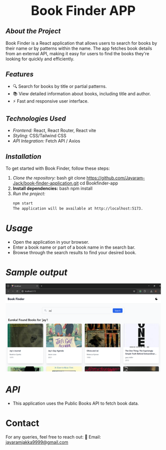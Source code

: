 <div align="center">
  <h1 style="font-size: 3em;"><strong>Book Finder APP</strong></h1>
</div>

## _About the Project_

Book Finder is a React application that allows users to search for books by their name or by patterns within the name. The app fetches book details from an external API, making it easy for users to find the books they're looking for quickly and efficiently.

## _Features_

- 🔍 Search for books by title or partial patterns.
- 📚 View detailed information about books, including title and author.
- ⚡ Fast and responsive user interface.

## _Technologies Used_

- _Frontend:_ React, React Router, React vite
- _Styling:_ CSS/Tailwind CSS
- _API Integration:_ Fetch API / Axios

## _Installation_

To get started with Book Finder, follow these steps:

1. _Clone the repository:_
   bash
   git clone https://github.com/Jayaram-Jack/book-finder-application.git
   cd Bookfinder-app
2. **Install dependencies:**
   bash
   npm install
3. _Run the project:_
   ```bash
   npm start
   The application will be available at http://localhost:5173.
   ```

# _Usage_

- Open the application in your browser.
- Enter a book name or part of a book name in the search bar.
- Browse through the search results to find your desired book.

# _Sample output_

![Screenshot of Book Finder](./public/bookfinderss.png)

# _API_

- This application uses the Public Books API to fetch book data.

# Contact

For any queries, feel free to reach out:
📧 Email: jayaramjakka9999@gmail.com
